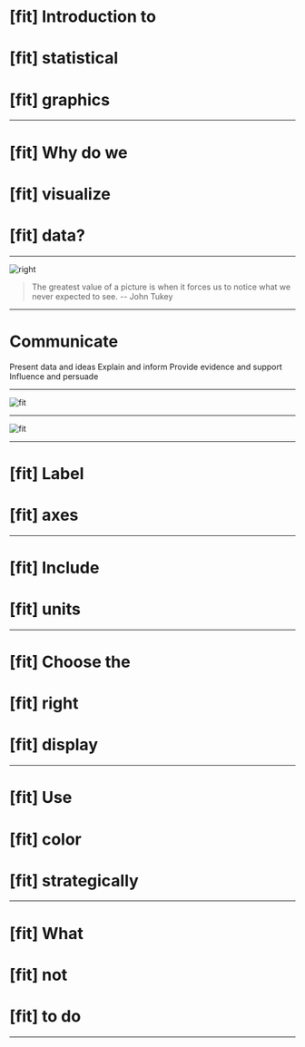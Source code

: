 # [fit] Introduction to
# [fit] statistical
# [fit] graphics

---

# [fit] Why do we
# [fit] visualize 
# [fit] data?

---

![right](http://40.media.tumblr.com/d40265f21bd82e8f7d176e749709cb68/tumblr_n5bjc0FAzF1tbsfg3o1_1280.jpg)

> The greatest value of a picture is when it forces us to notice what we never expected to see.
-- John Tukey

---

# Communicate

Present data and ideas
Explain and inform
Provide evidence and support
Influence and persuade

---

![fit](http://revolution-computing.typepad.com/.a/6a010534b1db25970b01b7c88b0f07970b-pi)

---

![fit](http://revolution-computing.typepad.com/.a/6a010534b1db25970b01b8d21111de970c-pi)

---

# [fit] Label
# [fit] axes

---

# [fit] Include
# [fit] units

---

# [fit] Choose the
# [fit] right
# [fit] display

---

# [fit] Use
# [fit] color
# [fit] strategically

---

# [fit] What
# [fit] not
# [fit] to do

---


